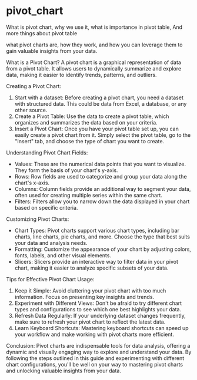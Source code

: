 # pivot_chart
What is pivot chart, why we use it, what is importance in pivot table, And more things about pivot table

what pivot charts are, how they work, and how you can leverage them to gain valuable insights from your data.

What is a Pivot Chart?
A pivot chart is a graphical representation of data from a pivot table. It allows users to dynamically summarize and explore data, making it easier to identify trends, patterns, and outliers.

Creating a Pivot Chart:
1. Start with a dataset: Before creating a pivot chart, you need a dataset with structured data. This could be data from Excel, a database, or any other source.
2. Create a Pivot Table: Use the data to create a pivot table, which organizes and summarizes the data based on your criteria.
3. Insert a Pivot Chart: Once you have your pivot table set up, you can easily create a pivot chart from it. Simply select the pivot table, go to the "Insert" tab, and choose the type of chart you want to create.

Understanding Pivot Chart Fields:
- Values: These are the numerical data points that you want to visualize. They form the basis of your chart's y-axis.
- Rows: Row fields are used to categorize and group your data along the chart's x-axis.
- Columns: Column fields provide an additional way to segment your data, often used for creating multiple series within the same chart.
- Filters: Filters allow you to narrow down the data displayed in your chart based on specific criteria.

Customizing Pivot Charts:
- Chart Types: Pivot charts support various chart types, including bar charts, line charts, pie charts, and more. Choose the type that best suits your data and analysis needs.
- Formatting: Customize the appearance of your chart by adjusting colors, fonts, labels, and other visual elements.
- Slicers: Slicers provide an interactive way to filter data in your pivot chart, making it easier to analyze specific subsets of your data.

Tips for Effective Pivot Chart Usage:
1. Keep it Simple: Avoid cluttering your pivot chart with too much information. Focus on presenting key insights and trends.
2. Experiment with Different Views: Don't be afraid to try different chart types and configurations to see which one best highlights your data.
3. Refresh Data Regularly: If your underlying dataset changes frequently, make sure to refresh your pivot chart to reflect the latest data.
4. Learn Keyboard Shortcuts: Mastering keyboard shortcuts can speed up your workflow and make working with pivot charts more efficient.

Conclusion:
Pivot charts are indispensable tools for data analysis, offering a dynamic and visually engaging way to explore and understand your data. By following the steps outlined in this guide and experimenting with different chart configurations, you'll be well on your way to mastering pivot charts and unlocking valuable insights from your data.
